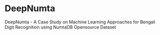 # DeepNumta
DeepNumta - A Case Study on Machine Learning Approaches for Bengali Digit Recognition using NumtaDB Opensource Dataset
